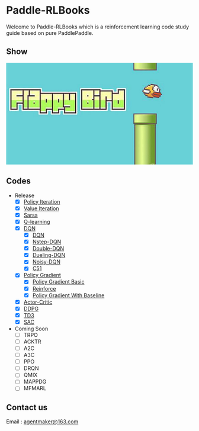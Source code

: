 # Paddle-RLBooks

Welcome to Paddle-RLBooks which is a reinforcement learning code study guide based on pure PaddlePaddle.

## Show
![](./material/FlappyBird.jpg)

## Codes
- Release
  - [x] [Policy Iteration](./policy_iteration)
  - [x] [Value Iteration](./value_iteration)
  - [x] [Sarsa](./sarsa)
  - [x] [Q-learning](./qlearning)
  - [x] [DQN](./dqn)
    - [x] [DQN](./dqn/dqn)
    - [x] [Nstep-DQN](./dqn/nstep_dqn)
    - [x] [Double-DQN](./dqn/double_dqn)
    - [x] [Dueling-DQN](./dqn/dueling_dqn)
    - [x] [Noisy-DQN](./dqn/dqn_noisy_networks)
    - [x] [C51](./dqn/categorical_dqn(C51))
  - [x] [Policy Gradient](./policy_gradient)
    - [x] [Policy Gradient Basic](./policy_gradient)
    - [x] [Reinforce](./policy_gradient)
    - [x] [Policy Gradient With Baseline](./policy_gradient)
  - [x] [Actor-Critic](./actor_critic)
  - [x] [DDPG](./ddpg)
  - [x] [TD3](./td3)
  - [x] [SAC](./sac)
- Coming Soon
  - [ ] TRPO
  - [ ] ACKTR
  - [ ] A2C
  - [ ] A3C
  - [ ] PPO
  - [ ] DRQN
  - [ ] QMIX
  - [ ] MAPPDG
  - [ ] MFMARL

## Contact us
Email : [agentmaker@163.com]()
